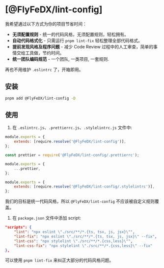 # [@FlyFeDX/lint-config]

我希望通过以下方式为你的项目节省时间：

- **无须配置规则** - 统一的代码风格，无须配置规则，轻松拥有。
- **自动代码格式化** - 只需运行 `pnpm lint-fix` 轻松整理全部代码格式。
- **提前发现风格及程序问题** - 减少 Code Review 过程中的人工审查，简单的事情交给工具做，节约时间。
- **统一团队编码规范** - 一个团队, 一类项目, 一套规则.

再也不用维护 `.eslintrc` 了，开箱即用。

## 安装

```bash
pnpm add @FlyFeDX/lint-config -D
```

## 使用

1. 在 `.eslintrc.js`、`.prettierrc.js`、`.stylelintrc.js` 文件中:

```js
module.exports = {
    extends: [require.resolve('@FlyFeDX/lint-config')],
};
```

```js
const prettier = require('@FlyFeDX/lint-config/.prettierrc');

module.exports = {
    ...prettier,
};
```

```js
module.exports = {
    extends: [require.resolve('@FlyFeDX/lint-config/.stylelintrc')],
};
```

我们的目标是统一代码风格，所以 `@FlyFeDX/lint-config` 不应该被自定义规则覆盖。

1. 在 `package.json` 文件中添加 script:

```json
"scripts": {
    "lint": "npx eslint \"./src/**/*.{ts, tsx, js, jsx}\"",
    "lint-fix": "npx eslint \"./src/**/*.{ts, tsx, js, jsx}\" --fix",
    "lint-css": "npx stylelint \"./src/**/*.{css,less}\"",
    "lint-css-fix": "npx stylelint \"./src/**/*.{css,less}\" --fix"
},
```

可以使用 `pnpm lint-fix` 来纠正大部分的代码风格问题。
